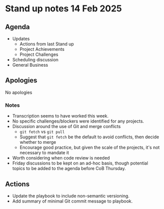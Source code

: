 # Stand up notes 14 Feb 2025

## Agenda

- Updates
    - Actions from last Stand up
    - Project Achievements
    - Project Challenges
- Scheduling discussion
- General Business

## Apologies

No apologies

### Notes

- Transcription seems to have worked this week.
- No specific challenges/blockers were identified for any projects.
- Discussion around the use of Git and merge conflicts
    - ```git fetch``` vs ```git pull```
    - Suggest that ```git fetch``` be the default to avoid conflicts, then decide whether to merge
    - Encourage good practice, but given the scale of the projects, it's not necessary to mandate it
- Worth considering when code review is needed
- Friday discussions to be kept on an ad-hoc basis, though potential topics to be added to the agenda
before CoB Thursday.

## Actions

- Update the playbook to include non-semantic versioning.
- Add summary of minimal Git commit message to playbook.
